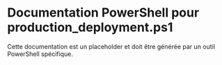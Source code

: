 # Documentation PowerShell pour production_deployment.ps1

Cette documentation est un placeholder et doit être générée par un outil PowerShell spécifique.
